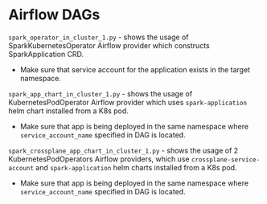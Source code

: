 # Airflow DAGs

`spark_operator_in_cluster_1.py` - shows the usage of SparkKubernetesOperator Airflow provider which constructs SparkApplication CRD.
- Make sure that service account for the application exists in the target namespace.

`spark_app_chart_in_cluster_1.py` - shows the usage of KubernetesPodOperator Airflow provider which uses `spark-application` helm chart installed from a K8s pod.
- Make sure that app is being deployed in the same namespace where `service_account_name` specified in DAG is located.

`spark_crossplane_app_chart_in_cluster_1.py` - shows the usage of 2 KubernetesPodOperators Airflow providers, which use `crossplane-service-account` and `spark-application` helm charts installed from a K8s pod.
- Make sure that app is being deployed in the same namespace where `service_account_name` specified in DAG is located.
